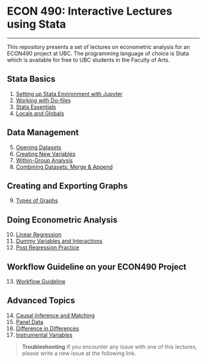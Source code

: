 # ECON 490: Interactive Lectures using Stata 

---

This repository presents a set of lectures on econometric analysis for an ECON490 project at UBC. The programming language of choice is Stata which is available for free to UBC students in the Faculty of Arts.

## Stata Basics

1. [Setting up Stata Environment with Jupyter](1_Setting_Up.ipynb)
2. [Working with Do-files](2_Working_Dofiles.ipynb)
3. [Stata Essentials](3_Stata_Essentials.ipynb)
4. [Locals and Globals](4_Locals_and_Globals.ipynb)

 ## Data Management

5. [Opening Datasets](5_Opening_Datasets.ipynb)
6. [Creating New Variables](6_Creating_Variables.ipynb)
7. [Within-Group Analysis](7_Within_Group.ipynb)
8. [Combining Datasets: Merge & Append](8_Merge_Append.ipynb)

 ## Creating and Exporting Graphs

9. [Types of Graphs](9_Stata_Graphs.ipynb)

 ## Doing Econometric Analysis

10. [Linear Regression](10_Linear_Reg.ipynb)
11. [Dummy Variables and Interactions](11_Dummy.ipynb)
12. [Post Regression Practice](12_PostReg.ipynb)

## Workflow Guideline on your ECON490 Project

13. [Workflow Guideline](13_Wf_Guide.ipynb)

## Advanced Topics

14. [Causal Inference and Matching](14_Matching.ipynb)
15. [Panel Data](15_Panel_Data.ipynb)
16. [Difference in Differences](16_Diff_in_Diff.ipynb)
17. [Instrumental Variables](17_IV.ipynb)

> **Troubleshooting**
> If you encounter any issue with one of this lectures, please write a new issue at the following link.
